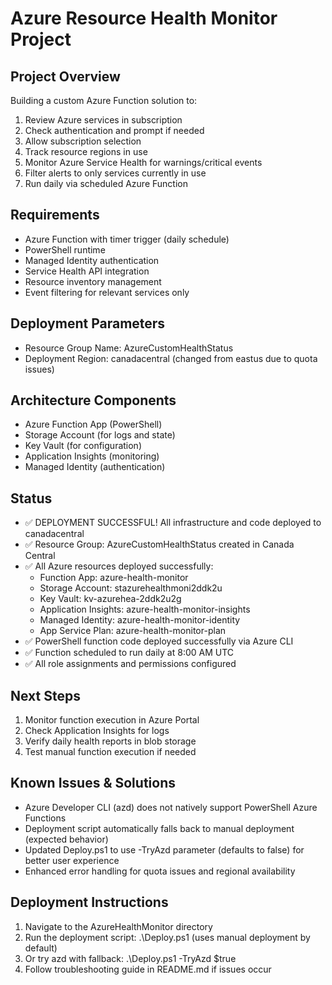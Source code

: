 # Azure Resource Health Monitor Project

## Project Overview
Building a custom Azure Function solution to:
1. Review Azure services in subscription
2. Check authentication and prompt if needed
3. Allow subscription selection
4. Track resource regions in use
5. Monitor Azure Service Health for warnings/critical events
6. Filter alerts to only services currently in use
7. Run daily via scheduled Azure Function

## Requirements
- Azure Function with timer trigger (daily schedule)
- PowerShell runtime
- Managed Identity authentication
- Service Health API integration
- Resource inventory management
- Event filtering for relevant services only

## Deployment Parameters
- Resource Group Name: AzureCustomHealthStatus
- Deployment Region: canadacentral (changed from eastus due to quota issues)

## Architecture Components
- Azure Function App (PowerShell)
- Storage Account (for logs and state)  
- Key Vault (for configuration)
- Application Insights (monitoring)
- Managed Identity (authentication)

## Status
- ✅ DEPLOYMENT SUCCESSFUL! All infrastructure and code deployed to canadacentral
- ✅ Resource Group: AzureCustomHealthStatus created in Canada Central
- ✅ All Azure resources deployed successfully:
  - Function App: azure-health-monitor
  - Storage Account: stazurehealthmoni2ddk2u
  - Key Vault: kv-azurehea-2ddk2u2g
  - Application Insights: azure-health-monitor-insights
  - Managed Identity: azure-health-monitor-identity
  - App Service Plan: azure-health-monitor-plan
- ✅ PowerShell function code deployed successfully via Azure CLI
- ✅ Function scheduled to run daily at 8:00 AM UTC
- ✅ All role assignments and permissions configured

## Next Steps
1. Monitor function execution in Azure Portal
2. Check Application Insights for logs
3. Verify daily health reports in blob storage
4. Test manual function execution if needed

## Known Issues & Solutions
- Azure Developer CLI (azd) does not natively support PowerShell Azure Functions
- Deployment script automatically falls back to manual deployment (expected behavior)
- Updated Deploy.ps1 to use -TryAzd parameter (defaults to false) for better user experience
- Enhanced error handling for quota issues and regional availability

## Deployment Instructions
1. Navigate to the AzureHealthMonitor directory
2. Run the deployment script: .\Deploy.ps1 (uses manual deployment by default)
3. Or try azd with fallback: .\Deploy.ps1 -TryAzd $true
4. Follow troubleshooting guide in README.md if issues occur
